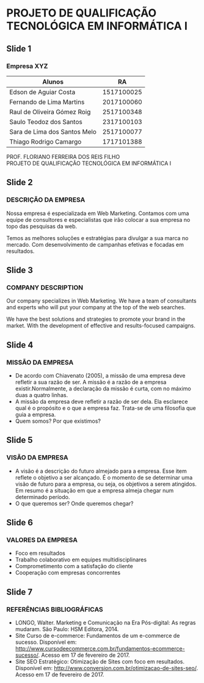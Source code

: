 # PROJETO DE QUALIFICAÇÃO TECNOLÓGICA EM INFORMÁTICA I

## Slide 1

### Empresa XYZ

| Alunos                        | RA          |
|-------------------------------|:-----------:|
| Edson de Aguiar Costa         | 1517100025  |
| Fernando de Lima Martins      | 2017100060  |
| Raul de Oliveira Gómez Roig   | 2517100348  |
| Saulo Teodoz dos Santos       | 2317100103  |
| Sara de Lima dos Santos Melo  | 2517100077  |
| Thiago Rodrigo Camargo        | 1717101388  |

PROF. FLORIANO FERREIRA DOS REIS FILHO  
PROJETO DE QUALIFICAÇÃO TECNOLÓGICA EM INFORMÁTICA I


## Slide 2

### DESCRIÇÃO DA EMPRESA

Nossa empresa é especializada em Web Marketing. Contamos com uma equipe de consultores e especialistas que irão colocar a sua empresa no topo das pesquisas da web.

Temos as melhores soluções e estratégias para divulgar a sua marca no mercado. Com desenvolvimento de campanhas efetivas e focadas em resultados. 

## Slide 3

### COMPANY DESCRIPTION

Our company specializes in Web Marketing. We have a team of consultants and experts who will put your company at the top of the web searches.

We have the best solutions and strategies to promote your brand in the market. With the development of effective and results-focused campaigns.


## Slide 4

### MISSÃO DA EMPRESA

- De acordo com Chiavenato (2005), a missão de uma empresa deve refletir a sua razão de ser. A missão é a razão de a empresa existir.Normalmente, a declaração da missão é curta, com no máximo duas a quatro linhas.
- A missão da empresa deve refletir a razão de ser dela. Ela esclarece qual é o propósito e o que a empresa faz. Trata-se de uma filosofia que guia a empresa.
- Quem somos? Por que existimos?


## Slide 5

### VISÃO DA EMPRESA

-  A visão é a descrição do futuro almejado para a empresa. Esse item reflete o objetivo a ser alcançado. É o momento de se determinar uma visão de futuro para a empresa, ou seja, os objetivos a serem atingidos. Em resumo é a situação em que a empresa almeja chegar num determinado período.
-  O que queremos ser? Onde queremos chegar?


## Slide 6

### VALORES DA EMPRESA

- Foco em resultados
- Trabalho colaborativo em equipes multidisciplinares
- Comprometimento com a satisfação do cliente
- Cooperação com empresas concorrentes


## Slide 7

### REFERÊNCIAS BIBLIOGRÁFICAS

- LONGO, Walter. Marketing e Comunicação na Era Pós-digital: As regras mudaram. São Paulo: HSM Editora, 2014.
- Site Curso de e-commerce: Fundamentos de um e-commerce de sucesso. Disponível em: <http://www.cursodeecommerce.com.br/fundamentos-ecommerce-sucesso/>. Acesso em 17 de fevereiro de 2017.
- Site SEO Estratégico: Otimização de Sites com foco em resultados. Disponível em: <http://www.conversion.com.br/otimizacao-de-sites-seo/>. Acesso em 17 de fevereiro de 2017.
